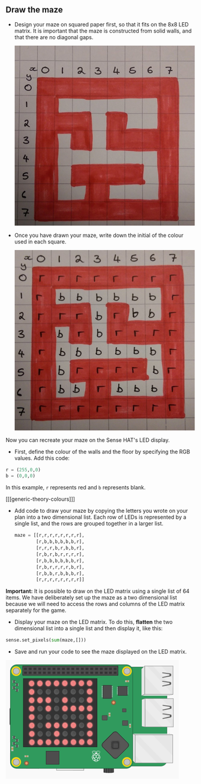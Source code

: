 ## Draw the maze

+ Design your maze on squared paper first, so that it fits on the 8x8 LED matrix. It is important that the maze is constructed from solid walls, and that there are no diagonal gaps.

	![maze1](images/maze1.jpg)

- Once you have drawn your maze, write down the initial of the colour used in each square.

	![maze2](images/maze2.jpg)

Now you can recreate your maze on the Sense HAT's LED display.

+ First, define the colour of the walls and the floor by specifying the RGB values. Add this code:

```python
r = (255,0,0)
b = (0,0,0)
```
In this example, `r` represents red and `b` represents blank.

[[[generic-theory-colours]]]

- Add code to draw your maze by copying the letters you wrote on your plan into a two dimensional list. Each row of LEDs is represented by a single list, and the rows are grouped together in a larger list.

	```python
	maze = [[r,r,r,r,r,r,r,r],
			[r,b,b,b,b,b,b,r],
			[r,r,r,b,r,b,b,r],
			[r,b,r,b,r,r,r,r],
			[r,b,b,b,b,b,b,r],
			[r,b,r,r,r,r,b,r],
			[r,b,b,r,b,b,b,r],
			[r,r,r,r,r,r,r,r]]

	```

**Important:** It is possible to draw on the LED matrix using a single list of 64 items. We have deliberately set up the maze as a two dimensional list because we will need to access the rows and columns of the LED matrix separately for the game.

- Display your maze on the LED matrix. To do this, **flatten** the two dimensional list into a single list and then display it, like this:

```python
sense.set_pixels(sum(maze,[]))
```

- Save and run your code to see the maze displayed on the LED matrix.

![Display the maze](images/display-maze.png)
